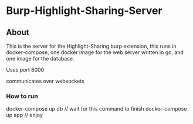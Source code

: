 # Burp-Highlight-Sharing-Server

## About

This is the server for the Highlight-Sharing burp extension, this runs in docker-compose, one docker image for the web server written in go, and one image for the database.

Uses port 8000

communicates over websockets

### How to run

docker-compose up db // wait for this command to finish
docker-compose up app // enjoy
